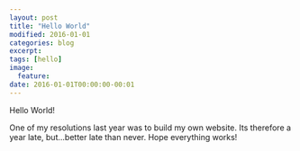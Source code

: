```yaml
---
layout: post
title: "Hello World"
modified: 2016-01-01
categories: blog
excerpt:
tags: [hello]
image:
  feature:
date: 2016-01-01T00:00:00-00:01
---
```


Hello World!

One of my resolutions last year was to build my own website. Its therefore a year late, but...better late than never. Hope everything works!